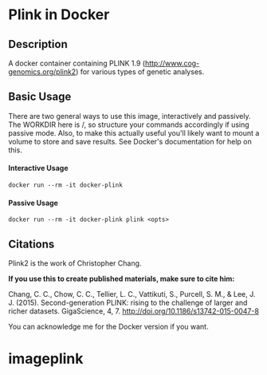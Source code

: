 # Plink in Docker

## Description
A docker container containing PLINK 1.9 (http://www.cog-genomics.org/plink2) for various types of genetic analyses. 

## Basic Usage
There are two general ways to use this image, interactively and passively. The WORKDIR here is /, so structure your commands accordingly if using passive mode. Also, to make this actually useful you'll likely want to mount a volume to store and save results. See Docker's documentation for help on this.

#### Interactive Usage
`docker run --rm -it docker-plink`

#### Passive Usage
`docker run --rm -it docker-plink plink <opts>`

## Citations
Plink2 is the work of Christopher Chang.

**If you use this to create published materials, make sure to cite him:**

Chang, C. C., Chow, C. C., Tellier, L. C., Vattikuti, S., Purcell, S. M., & Lee, J. J. (2015). Second-generation PLINK: rising to the challenge of larger and richer datasets. GigaScience, 4, 7. http://doi.org/10.1186/s13742-015-0047-8

You can acknowledge me for the Docker version if you want.

# imageplink
